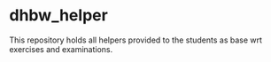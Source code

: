 # dhbw_helper
This repository holds all helpers provided to the students as base wrt exercises and examinations.
